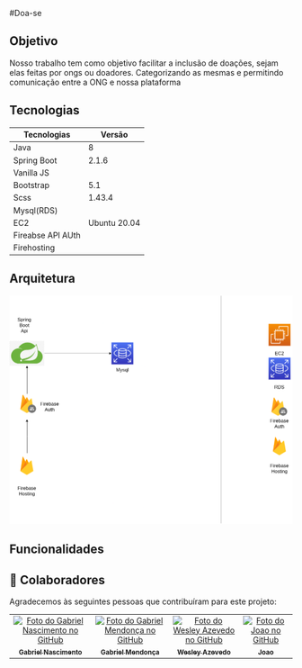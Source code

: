 #Doa-se

## Objetivo

Nosso trabalho tem como objetivo facilitar a inclusão de doações, sejam elas feitas por ongs ou doadores. Categorizando as mesmas e permitindo comunicação entre a ONG e nossa plataforma

## Tecnologias

| Tecnologias | Versão |
|-------------|--------|
|Java         | 8      |
|Spring Boot  | 2.1.6  |
|Vanilla JS   |        |
| Bootstrap   |  5.1   |
| Scss        | 1.43.4 |
| Mysql(RDS)  |        |
| EC2         | Ubuntu  20.04  |
| Fireabse API AUth    |
| Firehosting          |


## Arquitetura
![Diagrama Doase](./frontend/img/arquitetura-doase.png)


## Funcionalidades



## 🤝 Colaboradores

Agradecemos às seguintes pessoas que contribuíram para este projeto:

<table>
  <tr>
    <td align="center">
      <a href="https://github.com/Gabryel8818">
        <img src="https://avatars.githubusercontent.com/u/50804183?s=460&u=5c482ff85466ddbc6a8ff19c5692928c265ffe43&v=4" width="100px;" alt="Foto do Gabriel Nascimento no GitHub"/><br>
        <sub>
          <b>Gabriel Nascimento</b>
        </sub>
      </a>
    </td>
        <td align="center">
      <a href="https://github.com/gabrielsm14">
        <img src="https://avatars.githubusercontent.com/u/58239113?v=4" width="100px;" alt="Foto do Gabriel Mendonça no GitHub"/><br>
        <sub>
          <b>Gabriel Mendonça</b>
        </sub>
      </a>
    </td>
      <td align="center">
      <a href="https://github.com/Wes-Ley-Cor-Ean-O39">
        <img src="https://avatars.githubusercontent.com/u/36468581?v=4" width="100px;" alt="Foto do Wesley Azevedo no GitHub"/><br>
        <sub>
          <b>Wesley Azevedo</b>
        </sub>
      </a>
    </td>
<td align="center">
      <a href="https://github.com/joao1713">
        <img src="https://avatars.githubusercontent.com/u/69879160?v=4" width="100px;" alt="Foto do Joao no GitHub"/><br>
        <sub>
          <b>Joao</b>
        </sub>
      </a>
    </td>
    
  </tr>
</table>
